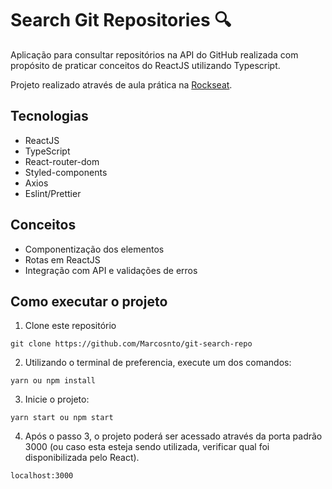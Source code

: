 <h1>Search Git Repositories 🔍</h1>

<p>Aplicação para consultar repositórios na API do GitHub realizada com propósito de praticar conceitos do ReactJS utilizando Typescript.</p>

<p>Projeto realizado através de aula prática na <a href="https://rocketseat.com.br/">Rockseat</a>.</p>

<h2>Tecnologias</h2>
<ul>
  <li>ReactJS</li>
  <li>TypeScript</li>
  <li>React-router-dom</li>
  <li>Styled-components</li>
  <li>Axios</li>
  <li>Eslint/Prettier</li>
</ul>  

<h2>Conceitos</h2>
<ul>
  <li>Componentização dos elementos</li>
  <li>Rotas em ReactJS</li>
  <li>Integração com API e validações de erros</li>
</ul>  

<h2>Como executar o projeto</h2>

1. Clone este repositório
```
git clone https://github.com/Marcosnto/git-search-repo
```

2. Utilizando o terminal de preferencia, execute um dos comandos:
```
yarn ou npm install
```

3. Inicie o projeto: 
```
yarn start ou npm start
```

4. Após o passo 3, o projeto poderá ser acessado através da porta padrão 3000 (ou caso esta esteja sendo utilizada, verificar qual foi disponibilizada pelo React).
```
localhost:3000
```


